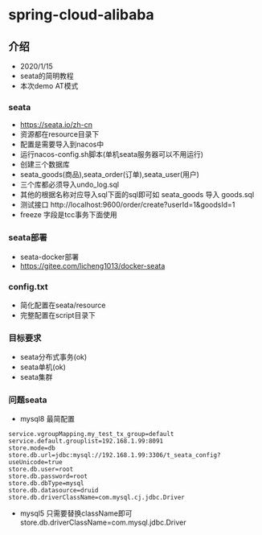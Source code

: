 # spring-cloud-alibaba

## 介绍
- 2020/1/15
- seata的简明教程
- 本次demo AT模式

### seata
- https://seata.io/zh-cn 
- 资源都在resource目录下
- 配置是需要导入到nacos中
- 运行nacos-config.sh脚本(单机seata服务器可以不用运行)
- 创建三个数据库
- seata_goods(商品),seata_order(订单),seata_user(用户)
- 三个库都必须导入undo_log.sql
- 其他的根据名称对应导入sql下面的sql即可如 seata_goods 导入 goods.sql
- 测试接口 http://localhost:9600/order/create?userId=1&goodsId=1
- freeze 字段是tcc事务下面使用

### seata部署
- seata-docker部署
- https://gitee.com/licheng1013/docker-seata   

### config.txt
- 简化配置在seata/resource
- 完整配置在script目录下

### 目标要求
- seata分布式事务(ok)
- seata单机(ok)
- seata集群

### 问题seata
- mysql8 最简配置
```
service.vgroupMapping.my_test_tx_group=default
service.default.grouplist=192.168.1.99:8091
store.mode=db
store.db.url=jdbc:mysql://192.168.1.99:3306/t_seata_config?useUnicode=true
store.db.user=root
store.db.password=root
store.db.dbType=mysql
store.db.datasource=druid
store.db.driverClassName=com.mysql.cj.jdbc.Driver
```
- mysql5 只需要替换className即可
store.db.driverClassName=com.mysql.jdbc.Driver